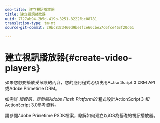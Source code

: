 ```yaml
---
seo-title: 建立視訊播放器
title: 建立視訊播放器
uuid: 7727ab94-2b5d-419b-8251-8222fbc08781
translation-type: tm+mt
source-git-commit: 29bc8323460d9be0fce66cbea7c6fce46df20d61

---
```



# 建立視訊播放器{#create-video-players}

如果您想要播放受保護的內容，您的應用程式必須使用ActionScript 3 DRM API或Adobe Primetime DRM。

如需詳 *細資訊，請參閱Adobe Flash Platform的* 程式設計ActionScript 3 *和* ActionScript 3.0參考資料。

請參閱Adobe Primetime PSDK檔案，瞭解如何建立以iOS為基礎的視訊播放器。
